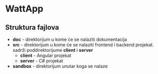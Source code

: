 # WattApp

## Struktura fajlova

* **doc** - direktorijum u kome će se nalaziti dokumentacija
* **src** - direktorijum u kome će se nalaziti frontend i backend projekat. sadrži poddirektorijume **client** i **server**
  * **client** - Angular projekat
  * **server** - C# projekat
* **sandbox** - direktorijum unutar koga se nalaze 
